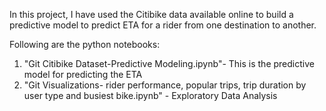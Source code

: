 In this project, I have used the Citibike data available online to build a predictive model to predict ETA for a rider from one destination to another.

Following are the python notebooks:
1. "Git Citibike Dataset-Predictive Modeling.ipynb"- This is the predictive model for predicting the ETA
2. "Git Visualizations- rider performance, popular trips, trip duration by user type and busiest bike.ipynb" - Exploratory Data Analysis
